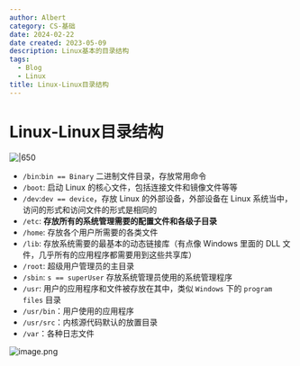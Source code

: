 ```yaml
---
author: Albert
category: CS-基础
date: 2024-02-22
date created: 2023-05-09
description: Linux基本的目录结构
tags:
  - Blog
  - Linux
title: Linux-Linux目录结构
---
```


# Linux-Linux目录结构

![|650](http://img-blog-01.oss-cn-shanghai.aliyuncs.com/img/2022-11-27-193717.jpg)

- `/bin`:`bin == Binary` 二进制文件目录，存放常用命令
- `/boot`: 启动 Linux 的核心文件，包括连接文件和镜像文件等等
- `/dev`:`dev == device`，存放 Linux 的外部设备，外部设备在 Linux 系统当中，访问的形式和访问文件的形式是相同的
- `/etc`: **存放所有的系统管理需要的配置文件和各级子目录**
- `/home`: 存放各个用户所需要的各类文件
- `/lib`: 存放系统需要的最基本的动态链接库（有点像 Windows 里面的 DLL 文件，几乎所有的应用程序都需要用到这些共享库）
- `/root`: 超级用户管理员的主目录
- `/sbin`: `s == superUser` 存放系统管理员使用的系统管理程序
- `/usr`: 用户的应用程序和文件被存放在其中，类似 `Windows` 下的 `program files` 目录
- `/usr/bin`：用户使用的应用程序
- `/usr/src`：内核源代码默认的放置目录
- `/var`：各种日志文件

![image.png](https://img-20221128.oss-cn-shanghai.aliyuncs.com/img-2023-05/20230608225357.png)
